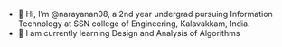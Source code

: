 - 👋 Hi, I’m @narayanan08, a 2nd year undergrad pursuing Information Technology at SSN college of Engineering, Kalavakkam, India.
- 🌱 I am currently learning Design and Analysis of Algorithms


<!---
narayanan08/narayanan08 is a ✨ special ✨ repository because its `README.md` (this file) appears on your GitHub profile.
You can click the Preview link to take a look at your changes.
--->
